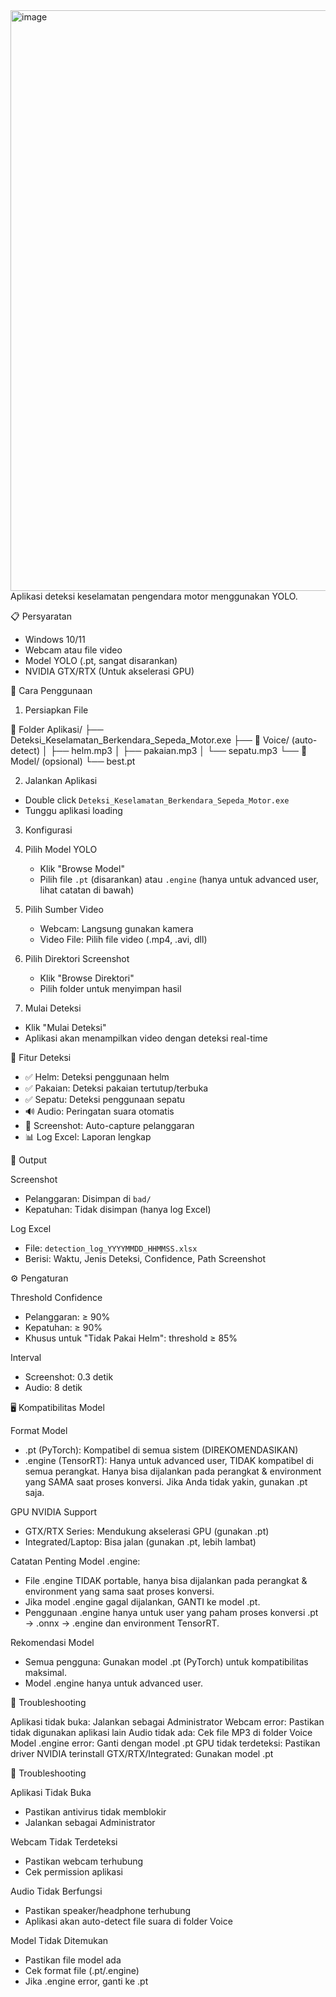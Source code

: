 <img width="1600" height="929" alt="image" src="https://github.com/user-attachments/assets/57b6cfbb-7ad6-4fd8-9a5d-80f1d08a7c35" />
Aplikasi deteksi keselamatan pengendara motor menggunakan YOLO.

📋 Persyaratan

- Windows 10/11
- Webcam atau file video
- Model YOLO (.pt, sangat disarankan)
- NVIDIA GTX/RTX (Untuk akselerasi GPU)

🚀 Cara Penggunaan

1. Persiapkan File

📁 Folder Aplikasi/
├── Deteksi_Keselamatan_Berkendara_Sepeda_Motor.exe
├── 📁 Voice/ (auto-detect)
│   ├── helm.mp3
│   ├── pakaian.mp3
│   └── sepatu.mp3
└── 📁 Model/ (opsional)
    └── best.pt

2. Jalankan Aplikasi
- Double click `Deteksi_Keselamatan_Berkendara_Sepeda_Motor.exe`
- Tunggu aplikasi loading

3. Konfigurasi
1. Pilih Model YOLO
   - Klik "Browse Model"
   - Pilih file `.pt` (disarankan) atau `.engine` (hanya untuk advanced user, lihat catatan di bawah)

2. Pilih Sumber Video
   - Webcam: Langsung gunakan kamera
   - Video File: Pilih file video (.mp4, .avi, dll)

3. Pilih Direktori Screenshot
   - Klik "Browse Direktori"
   - Pilih folder untuk menyimpan hasil

4. Mulai Deteksi
- Klik "Mulai Deteksi"
- Aplikasi akan menampilkan video dengan deteksi real-time

🎯 Fitur Deteksi

- ✅ Helm: Deteksi penggunaan helm
- ✅ Pakaian: Deteksi pakaian tertutup/terbuka
- ✅ Sepatu: Deteksi penggunaan sepatu
- 🔊 Audio: Peringatan suara otomatis
- 📸 Screenshot: Auto-capture pelanggaran
- 📊 Log Excel: Laporan lengkap

📁 Output

Screenshot
- Pelanggaran: Disimpan di `bad/`
- Kepatuhan: Tidak disimpan (hanya log Excel)

Log Excel
- File: `detection_log_YYYYMMDD_HHMMSS.xlsx`
- Berisi: Waktu, Jenis Deteksi, Confidence, Path Screenshot

⚙️ Pengaturan

Threshold Confidence
- Pelanggaran: ≥ 90%
- Kepatuhan: ≥ 90%
- Khusus untuk "Tidak Pakai Helm": threshold ≥ 85%

Interval
- Screenshot: 0.3 detik
- Audio: 8 detik

🖥️ Kompatibilitas Model

Format Model
- .pt (PyTorch): Kompatibel di semua sistem (DIREKOMENDASIKAN)
- .engine (TensorRT): Hanya untuk advanced user, TIDAK kompatibel di semua perangkat. Hanya bisa dijalankan pada perangkat & environment yang SAMA saat proses konversi. Jika Anda tidak yakin, gunakan .pt saja.

GPU NVIDIA Support
- GTX/RTX Series: Mendukung akselerasi GPU (gunakan .pt)
- Integrated/Laptop: Bisa jalan (gunakan .pt, lebih lambat)

Catatan Penting Model .engine:
- File .engine TIDAK portable, hanya bisa dijalankan pada perangkat & environment yang sama saat proses konversi.
- Jika model .engine gagal dijalankan, GANTI ke model .pt.
- Penggunaan .engine hanya untuk user yang paham proses konversi .pt → .onnx → .engine dan environment TensorRT.

Rekomendasi Model
- Semua pengguna: Gunakan model .pt (PyTorch) untuk kompatibilitas maksimal.
- Model .engine hanya untuk advanced user.

🎯 Troubleshooting

Aplikasi tidak buka: Jalankan sebagai Administrator
Webcam error: Pastikan tidak digunakan aplikasi lain
Audio tidak ada: Cek file MP3 di folder Voice
Model .engine error: Ganti dengan model .pt
GPU tidak terdeteksi: Pastikan driver NVIDIA terinstall
GTX/RTX/Integrated: Gunakan model .pt

🔧 Troubleshooting

Aplikasi Tidak Buka
- Pastikan antivirus tidak memblokir
- Jalankan sebagai Administrator

Webcam Tidak Terdeteksi
- Pastikan webcam terhubung
- Cek permission aplikasi

Audio Tidak Berfungsi
- Pastikan speaker/headphone terhubung
- Aplikasi akan auto-detect file suara di folder Voice

Model Tidak Ditemukan
- Pastikan file model ada
- Cek format file (.pt/.engine)
- Jika .engine error, ganti ke .pt

